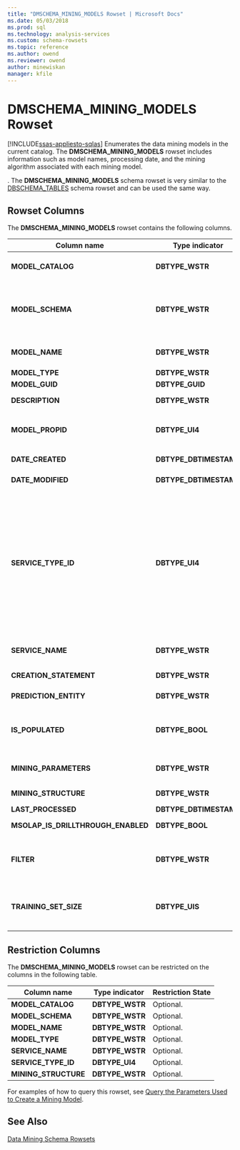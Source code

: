 ```yaml
---
title: "DMSCHEMA_MINING_MODELS Rowset | Microsoft Docs"
ms.date: 05/03/2018
ms.prod: sql
ms.technology: analysis-services
ms.custom: schema-rowsets
ms.topic: reference
ms.author: owend
ms.reviewer: owend
author: minewiskan
manager: kfile
---
```

# DMSCHEMA_MINING_MODELS Rowset
[!INCLUDE[ssas-appliesto-sqlas](../../../includes/ssas-appliesto-sqlas.md)]
  Enumerates the data mining models in the current catalog. The **DMSCHEMA_MINING_MODELS** rowset includes information such as model names, processing date, and the mining algorithm associated with each mining model.  
  
 . The **DMSCHEMA_MINING_MODELS** schema rowset is very similar to the [DBSCHEMA_TABLES](../../../analysis-services/schema-rowsets/ole-db/dbschema-tables-rowset.md) schema rowset and can be used the same way.  
  
## Rowset Columns  
 The **DMSCHEMA_MINING_MODELS** rowset contains the following columns.  
  
|Column name|Type indicator|Description|  
|-----------------|--------------------|-----------------|  
|**MODEL_CATALOG**|**DBTYPE_WSTR**|The catalog name. Populated with the name of the database of which the model is a member.|  
|**MODEL_SCHEMA**|**DBTYPE_WSTR**|The unqualified schema name. This column is not supported by [!INCLUDE[msCoName](../../../includes/msconame-md.md)] [!INCLUDE[ssNoVersion](../../../includes/ssnoversion-md.md)] [!INCLUDE[ssASnoversion](../../../includes/ssasnoversion-md.md)]; it always contains **NULL**.|  
|**MODEL_NAME**|**DBTYPE_WSTR**|The mining model name. This column contains the name of the mining model, and it is never empty.|  
|**MODEL_TYPE**|**DBTYPE_WSTR**|The model type.|  
|**MODEL_GUID**|**DBTYPE_GUID**|The GUID of the model.|  
|**DESCRIPTION**|**DBTYPE_WSTR**|A user-friendly description of the model.|  
|**MODEL_PROPID**|**DBTYPE_UI4**|The property ID of the model. This column is not supported by [!INCLUDE[ssASnoversion](../../../includes/ssasnoversion-md.md)]; it always contains **NULL**.|  
|**DATE_CREATED**|**DBTYPE_DBTIMESTAMP**|The date on which the model was created.|  
|**DATE_MODIFIED**|**DBTYPE_DBTIMESTAMP**|The date on which the model definition was last modified.|  
|**SERVICE_TYPE_ID**|**DBTYPE_UI4**|An enumeration that identifies the type of data mining algorithm that is used by the model. This type can be one of the following values:<br /><br /> **DM_SERVICETYPE_CLASSIFICATION** (1)<br /><br /> **DM_SERVICETYPE_SEGMENTATION**(2)<br /><br /> **DM_SERVICETYPE_ ASSOCIATION**(4)<br /><br /> **DM_SERVICETYPE_ DENSITY_ESTIMATE**(8)<br /><br /> **DM_SERVICETYPE_SEQUENCE**(16)|  
|**SERVICE_NAME**|**DBTYPE_WSTR**|The provider-specific name for the data mining algorithm that is used by the model.|  
|**CREATION_STATEMENT**|**DBTYPE_WSTR**|The statement that was used to create the mining model.|  
|**PREDICTION_ENTITY**|**DBTYPE_WSTR**|A comma-delimited list indicating which mining columns can be predicted.|  
|**IS_POPULATED**|**DBTYPE_BOOL**|A Boolean flag that indicates whether the model is populated.<br /><br /> **TRUE** if the model is populated; otherwise, **FALSE**.|  
|**MINING_PARAMETERS**|**DBTYPE_WSTR**|A comma-separated list of the parameters that were used when the model was created.|  
|**MINING_STRUCTURE**|**DBTYPE_WSTR**|The ID of the mining structure on which the model is based.|  
|**LAST_PROCESSED**|**DBTYPE_DBTIMESTAMP**|The date the model was last processed.|  
|**MSOLAP_IS_DRILLTHROUGH_ENABLED**|**DBTYPE_BOOL**|A Boolean flag that indicates whether the model supports drillthrough.|  
|**FILTER**|**DBTYPE_WSTR**|The filter expression that is associated with the mining model.<br /><br /> NULL or empty string indicates that no filter is applied.|  
|**TRAINING_SET_SIZE**|**DBTYPE_UIS**|The number of cases that are contained in the mining model training set after the structure has been processed and after any filters have been applied to the model.|  
  
## Restriction Columns  
 The **DMSCHEMA_MINING_MODELS** rowset can be restricted on the columns in the following table.  
  
|Column name|Type indicator|Restriction State|  
|-----------------|--------------------|-----------------------|  
|**MODEL_CATALOG**|**DBTYPE_WSTR**|Optional.|  
|**MODEL_SCHEMA**|**DBTYPE_WSTR**|Optional.|  
|**MODEL_NAME**|**DBTYPE_WSTR**|Optional.|  
|**MODEL_TYPE**|**DBTYPE_WSTR**|Optional.|  
|**SERVICE_NAME**|**DBTYPE_WSTR**|Optional.|  
|**SERVICE_TYPE_ID**|**DBTYPE_UI4**|Optional.|  
|**MINING_STRUCTURE**|**DBTYPE_WSTR**|Optional.|  
  
 For examples of how to query this rowset, see [Query the Parameters Used to Create a Mining Model](../../../analysis-services/data-mining/query-the-parameters-used-to-create-a-mining-model.md).  
  
## See Also  
 [Data Mining Schema Rowsets](../../../analysis-services/schema-rowsets/data-mining/data-mining-schema-rowsets.md)  
  
  
